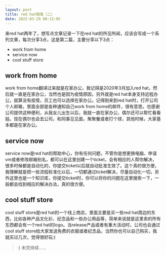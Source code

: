 ```yaml
---
layout: post
title: red hat随笔（二）
date: 2022-03-29 00:12:05
---
```


来red hat两年了，想写点文章记录一下在red hat的所见所闻，应该会写成一个系列文章，每次分享3点，这是第二篇，主要分享以下3点：

- work from home
- service now
- cool stuff store

## work from home

work from home翻译过来就是在家办公，我记得是2020年3月加入red hat，然后就一直是在家办公，当然也是因为疫情原因，另外就是red hat本身支持远程办公，就算没有疫情，员工也可以选择在家办公。记得刚来到red hat时，打开公司个人邮箱，里面全部是各种通知自己work from home的邮件，很有意思。也感谢公司提供这种便利，从我女儿出生以后，我就一直在家办公，偶尔还可以帮忙看看娃。现在偶尔也会去公司，和同事见见面，聚聚餐或者打个球，其他时候，大家基本都是在家办公。

## service now

service now是red hat的帮助中心，你有任何问题，不管你是想更换电脑、申请vm或者修改邮箱别名，都可以在这里创建一个ticket，会有相应的人帮你解决，很多时候都是自动化的，你提交ticket以后就自动批准生效了。这个真的很方便，我理解就是把一些流程标准化以后，一切都通过ticket解决，尽量自动化一切。另外这里也是一个知识库，你提交ticket时，你可以将你的问题在这里搜索一下，一般都会找到相应的解决办法，真的很方便。

## cool stuff store

cool stuff store是red hat的一个线上商店，里面主要是买一些red hat周边的东西，比如各种产品文化衫、纪念品和一些办公用品等，简单来说就是这里卖的所有东西都会有一个red hat的logo。当release产品或者有重大活动时，公司也会通过cool stuff store给大家发送免费的衣服或者纪念品，当然你也可以自己购买，我就买过几次，觉得很好玩:)

> :) 未完待续......
